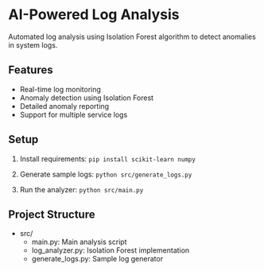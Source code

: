 # AI-Powered Log Analysis

Automated log analysis using Isolation Forest algorithm to detect anomalies in system logs.

## Features
- Real-time log monitoring
- Anomaly detection using Isolation Forest
- Detailed anomaly reporting
- Support for multiple service logs

## Setup
1. Install requirements:
```pip install scikit-learn numpy```

2. Generate sample logs:
```python src/generate_logs.py```

3. Run the analyzer:
```python src/main.py```

## Project Structure
- src/
  - main.py: Main analysis script
  - log_analyzer.py: Isolation Forest implementation
  - generate_logs.py: Sample log generator